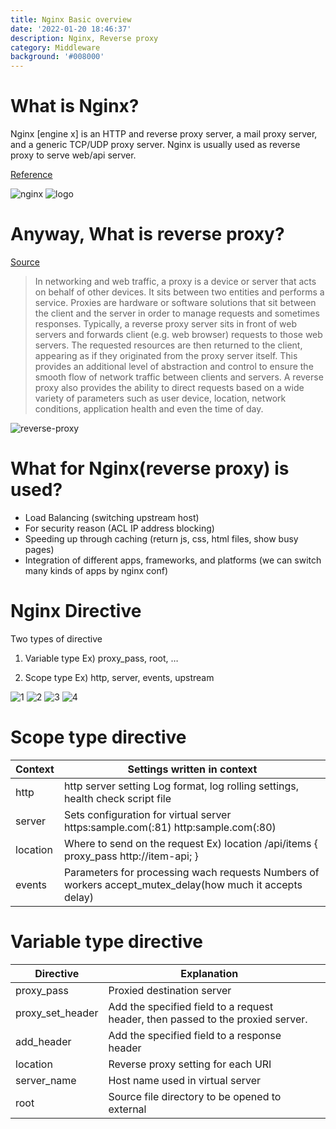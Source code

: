 ```yaml
---
title: Nginx Basic overview
date: '2022-01-20 18:46:37'
description: Nginx, Reverse proxy
category: Middleware
background: '#008000'
---
```


# What is Nginx?

Nginx [engine x] is an HTTP and reverse proxy server, a mail proxy server, and a generic TCP/UDP proxy server. Nginx is usually used as reverse proxy to serve web/api server.

[Reference](https://nginx.org/en/)

![nginx](/assets/img/nginx-basic/nginx.png)
![logo](/assets/img/nginx-basic/logo.png)

# Anyway, What is reverse proxy?

[Source](https://www.f5.com/services/resources/glossary/reverse-proxy)

> In networking and web traffic, a proxy is a device or server that acts on behalf of other devices. It sits between two entities and performs a service. Proxies are hardware or software solutions that sit between the client and the server in order to manage requests and sometimes responses.
> Typically, a reverse proxy server sits in front of web servers and forwards client (e.g. web browser) requests to those web servers.
> The requested resources are then returned to the client, appearing as if they originated from the proxy server itself. This provides an additional level of abstraction and control to ensure the smooth flow of network traffic between clients and servers. A reverse proxy also provides the ability to direct requests based on a wide variety of parameters such as user device, location, network conditions, application health and even the time of day.

![reverse-proxy](/assets/img/nginx-basic/reverse-proxy.png)

# What for Nginx(reverse proxy) is used?

-   Load Balancing (switching upstream host)
-   For security reason (ACL IP address blocking)
-   Speeding up through caching (return js, css, html files, show busy pages)
-   Integration of different apps, frameworks, and platforms (we can switch many kinds of apps by nginx conf)

# Nginx Directive

Two types of directive

1. Variable type
   Ex) proxy_pass, root, …

2. Scope type
   Ex) http, server, events, upstream

![1](/assets/img/nginx-basic/1.png)
![2](/assets/img/nginx-basic/2.png)
![3](/assets/img/nginx-basic/3.png)
![4](/assets/img/nginx-basic/4.png)

# Scope type directive

| Context  | Settings written in context                                                                              |
| -------- | -------------------------------------------------------------------------------------------------------- |
| http     | http server setting Log format, log rolling settings, health check script file                           |
| server   | Sets configuration for virtual server https:sample.com(:81) http:sample.com(:80)                         |
| location | Where to send on the request Ex) location /api/items { proxy_pass http://item-api; }                     |
| events   | Parameters for processing wach requests Numbers of workers accept_mutex_delay(how much it accepts delay) |

# Variable type directive

| Directive        | Explanation                                                                     |     |
| ---------------- | ------------------------------------------------------------------------------- | --- |
| proxy_pass       | Proxied destination server                                                      |
| proxy_set_header | Add the specified field to a request header, then passed to the proxied server. |
| add_header       | Add the specified field to a response header                                    |
| location         | Reverse proxy setting for each URI                                              |
| server_name      | Host name used in virtual server                                                |
| root             | Source file directory to be opened to external                                  |
